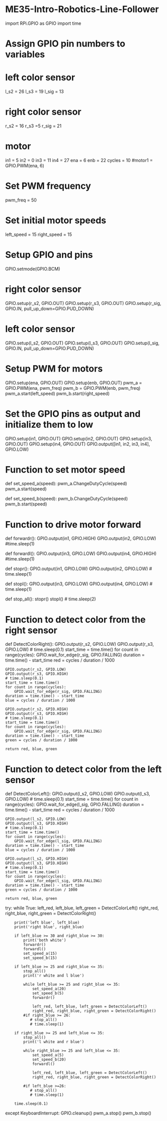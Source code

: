 # ME35-Intro-Robotics-Line-Follower

import RPi.GPIO as GPIO
import time

# Assign GPIO pin numbers to variables
# left color sensor
l_s2 = 26
l_s3 = 19
l_sig = 13

# right color sensor
r_s2 = 16
r_s3 =5
r_sig = 21

# motor
in1 = 5
in2 = 0
in3 = 11
in4 = 27
ena = 6
enb = 22
cycles = 10
#motor1 = GPIO.PWM(ena, 6)
# Set PWM frequency
pwm_freq = 50

# Set initial motor speeds
left_speed = 15
right_speed = 15

# Setup GPIO and pins
GPIO.setmode(GPIO.BCM)

# right color sensor
GPIO.setup(r_s2, GPIO.OUT)
GPIO.setup(r_s3, GPIO.OUT)
GPIO.setup(r_sig, GPIO.IN, pull_up_down=GPIO.PUD_DOWN)

# left color sensor
GPIO.setup(l_s2, GPIO.OUT)
GPIO.setup(l_s3, GPIO.OUT)
GPIO.setup(l_sig, GPIO.IN, pull_up_down=GPIO.PUD_DOWN)

# Setup PWM for motors
GPIO.setup(ena, GPIO.OUT)
GPIO.setup(enb, GPIO.OUT)
pwm_a = GPIO.PWM(ena, pwm_freq)
pwm_b = GPIO.PWM(enb, pwm_freq)
pwm_a.start(left_speed)
pwm_b.start(right_speed)

# Set the GPIO pins as output and initialize them to low
GPIO.setup(in1, GPIO.OUT)
GPIO.setup(in2, GPIO.OUT)
GPIO.setup(in3, GPIO.OUT)
GPIO.setup(in4, GPIO.OUT)
GPIO.output([in1, in2, in3, in4], GPIO.LOW)

# Function to set motor speed
def set_speed_a(speed):
    pwm_a.ChangeDutyCycle(speed)
    pwm_a.start(speed)

def set_speed_b(speed):
    pwm_b.ChangeDutyCycle(speed)
    pwm_b.start(speed)

# Function to drive motor forward
def forwardr():
    GPIO.output(in1, GPIO.HIGH)
    GPIO.output(in2, GPIO.LOW)
    #time.sleep(1)

def forwardl():
    GPIO.output(in3, GPIO.LOW)
    GPIO.output(in4, GPIO.HIGH)
    #time.sleep(1)

def stopr():
    GPIO.output(in1, GPIO.LOW)
    GPIO.output(in2, GPIO.LOW)
    # time.sleep(1)

def stopl():
    GPIO.output(in3, GPIO.LOW)
    GPIO.output(in4, GPIO.LOW)
    # time.sleep(1)

def stop_all():
    stopr()
    stopl()
    # time.sleep(2)

# Function to detect color from the right sensor
def DetectColorRight():
    GPIO.output(r_s2, GPIO.LOW)
    GPIO.output(r_s3, GPIO.LOW)
    # time.sleep(0.1)
    start_time = time.time()
    for count in range(cycles):
        GPIO.wait_for_edge(r_sig, GPIO.FALLING)
    duration = time.time() - start_time
    red = cycles / duration / 1000

    GPIO.output(r_s2, GPIO.LOW)
    GPIO.output(r_s3, GPIO.HIGH)
    # time.sleep(0.1)
    start_time = time.time()
    for count in range(cycles):
        GPIO.wait_for_edge(r_sig, GPIO.FALLING)
    duration = time.time() - start_time
    blue = cycles / duration / 1000

    GPIO.output(r_s2, GPIO.HIGH)
    GPIO.output(r_s3, GPIO.HIGH)
    # time.sleep(0.1)
    start_time = time.time()
    for count in range(cycles):
        GPIO.wait_for_edge(r_sig, GPIO.FALLING)
    duration = time.time() - start_time
    green = cycles / duration / 1000

    return red, blue, green

    
# Function to detect color from the left sensor
def DetectColorLeft():
    GPIO.output(l_s2, GPIO.LOW)
    GPIO.output(l_s3, GPIO.LOW)
    # time.sleep(0.1)
    start_time = time.time()
    for count in range(cycles):
        GPIO.wait_for_edge(l_sig, GPIO.FALLING)
    duration = time.time() - start_time
    red = cycles / duration / 1000

    GPIO.output(l_s2, GPIO.LOW)
    GPIO.output(l_s3, GPIO.HIGH)
    # time.sleep(0.1)
    start_time = time.time()
    for count in range(cycles):
        GPIO.wait_for_edge(l_sig, GPIO.FALLING)
    duration = time.time() - start_time
    blue = cycles / duration / 1000

    GPIO.output(l_s2, GPIO.HIGH)
    GPIO.output(l_s3, GPIO.HIGH)
    # time.sleep(0.1)
    start_time = time.time()
    for count in range(cycles):
        GPIO.wait_for_edge(l_sig, GPIO.FALLING)
    duration = time.time() - start_time
    green = cycles / duration / 1000
    
    return red, blue, green

try:
    while True:
        left_red, left_blue, left_green = DetectColorLeft()
        right_red, right_blue, right_green = DetectColorRight()

        print('left blue', left_blue)
        print('right blue', right_blue)

        if left_blue >= 30 and right_blue >= 30:
            print('both white')
            forwardr()
            forwardl()
            set_speed_a(15)  
            set_speed_b(15)  

        if left_blue >= 25 and right_blue <= 35:
            stop_all()
            print('r white and l blue')

            while left_blue >= 25 and right_blue <= 35:
                set_speed_a(20)
                set_speed_b(5)
                forwardr()

                left_red, left_blue, left_green = DetectColorLeft()
                right_red, right_blue, right_green = DetectColorRight()
            #if right_blue >= 26:
               # stop_all()  
               # time.sleep(1)

        if right_blue >= 25 and left_blue <= 35:
            stop_all()
            print('l white and r blue')

            while right_blue >= 25 and left_blue <= 35:
                set_speed_a(5)
                set_speed_b(20)
                forwardl()

                left_red, left_blue, left_green = DetectColorLeft()
                right_red, right_blue, right_green = DetectColorRight()
                
            #if left_blue >=26:
               # stop_all()
               # time.sleep(1)
        
        time.sleep(0.1)

except KeyboardInterrupt:
        GPIO.cleanup()
        pwm_a.stop()
        pwm_b.stop()
